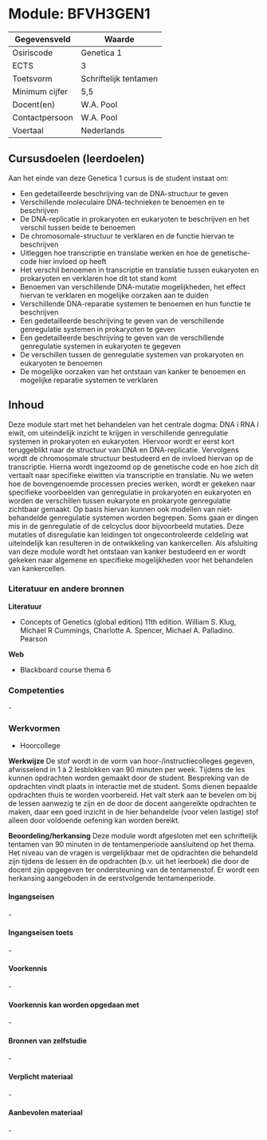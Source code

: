 # Module: BFVH3GEN1

| Gegevensveld  | Waarde |
| ------------- | ------------- |
| Osiriscode  | Genetica 1  |
| ECTS  | 3 |
| Toetsvorm  | Schriftelijk tentamen |
| Minimum cijfer  | 5,5 |
| Docent(en)  | W.A. Pool |
| Contactpersoon  | W.A. Pool |
| Voertaal  | Nederlands |

## Cursusdoelen (leerdoelen)

Aan het einde van deze Genetica 1 cursus is de student instaat om:
- Een gedetailleerde beschrijving van de DNA-structuur te geven
- Verschillende moleculaire DNA-technieken te benoemen en te beschrijven
- De DNA-replicatie in prokaryoten en eukaryoten te beschrijven en het verschil tussen beide te benoemen
- De chromosomale-structuur te verklaren en de functie hiervan te beschrijven
- Uitleggen hoe transcriptie en translatie werken en hoe de genetische-code hier invloed op heeft
- Het verschil benoemen in transcriptie en translatie tussen eukaryoten en prokaryoten en verklaren hoe dit tot stand komt
- Benoemen van verschillende DNA-mutatie mogelijkheden, het effect hiervan te verklaren en mogelijke oorzaken aan te duiden
- Verschillende DNA-reparatie systemen te benoemen en hun functie te beschrijven
- Een gedetailleerde beschrijving te geven van de verschillende genregulatie systemen in prokaryoten te geven
- Een gedetailleerde beschrijving te geven van de verschillende genregulatie systemen in eukaryoten te gegeven
- De verschillen tussen de genregulatie systemen van prokaryoten en eukaryoten te benoemen
- De mogelijke oorzaken van het ontstaan van kanker te benoemen en mogelijke reparatie systemen te verklaren


## Inhoud

Deze module start met het behandelen van het centrale dogma: DNA í RNA í eiwit, om uiteindelijk inzicht te krijgen in verschillende genregulatie systemen in prokaryoten en eukaryoten. Hiervoor wordt er eerst kort teruggeblikt naar de structuur van DNA en DNA-replicatie. Vervolgens wordt de chromosomale structuur bestudeerd en de invloed hiervan op de transcriptie. Hierna wordt ingezoomd op de genetische code en hoe zich dit vertaalt naar specifieke eiwitten via transcriptie en translatie. 
Nu we weten hoe de bovengenoemde processen precies werken, wordt er gekeken naar specifieke voorbeelden van genregulatie in prokaryoten en eukaryoten en worden de verschillen tussen eukaryote en prokaryote genregulatie zichtbaar gemaakt. Op basis hiervan kunnen ook modellen van niet-behandelde genregulatie systemen worden begrepen. Soms gaan er dingen mis in de genregulatie of de celcyclus door bijvoorbeeld mutaties. Deze mutaties of disregulatie kan leidingen tot ongecontroleerde celdeling wat uiteindelijk kan resulteren in de ontwikkeling van kankercellen. Als afsluiting van deze module wordt het ontstaan van kanker bestudeerd en er wordt gekeken naar algemene en specifieke mogelijkheden voor het behandelen van kankercellen. 
 

### Literatuur en andere bronnen

**Literatuur**  
- Concepts of Genetics (global edition) 11th edition. William S. Klug, Michael R Cummings, Charlotte A. Spencer, Michael A. Palladino. Pearson

**Web**
- Blackboard course thema 6

### Competenties
\-

### Werkvormen  
- Hoorcollege

**Werkwijze**
De stof wordt in de vorm van hoor-/instructiecolleges gegeven, afwisselend in 1 à 2 lesblokken van 90 minuten per week. Tijdens de les kunnen opdrachten worden gemaakt door de student. Bespreking van de opdrachten vindt plaats in interactie met de student. Soms dienen bepaalde opdrachten thuis te worden voorbereid. Het valt sterk aan te bevelen om bij de lessen aanwezig te zijn en de door de docent aangereikte opdrachten te maken, daar een goed inzicht in de hier behandelde (voor velen lastige) stof alleen door voldoende oefening kan worden bereikt.

**Beoordeling/herkansing**
Deze module wordt afgesloten met een schriftelijk tentamen van 90 minuten in de tentamenperiode aansluitend op het thema. Het niveau van de vragen is vergelijkbaar met de opdrachten die behandeld zijn tijdens de lessen èn de opdrachten (b.v. uit het leerboek) die door de docent zijn opgegeven ter ondersteuning van de tentamenstof. Er wordt een herkansing aangeboden in de eerstvolgende tentamenperiode.
 

#### Ingangseisen 
\- 

#### Ingangseisen toets
\- 

#### Voorkennis
\-

#### Voorkennis kan worden opgedaan met
\-

#### Bronnen van zelfstudie
\-

#### Verplicht materiaal
\-

#### Aanbevolen materiaal
\-

